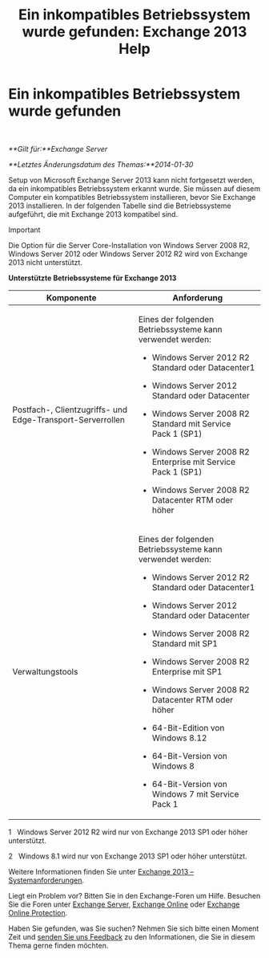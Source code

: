 ﻿---
title: 'Ein inkompatibles Betriebssystem wurde gefunden: Exchange 2013 Help'
TOCTitle: Ein inkompatibles Betriebssystem wurde gefunden
ms:assetid: a3a948d9-4991-4088-9013-0a4c944295e4
ms:mtpsurl: https://technet.microsoft.com/de-de/library/ms.exch.setupreadiness.validosversion(v=EXCHG.150)
ms:contentKeyID: 50476357
ms.date: 04/24/2018
mtps_version: v=EXCHG.150
ms.translationtype: HT
---

# Ein inkompatibles Betriebssystem wurde gefunden

 

_**Gilt für:**Exchange Server_

_**Letztes Änderungsdatum des Themas:**2014-01-30_

Setup von Microsoft Exchange Server 2013 kann nicht fortgesetzt werden, da ein inkompatibles Betriebssystem erkannt wurde. Sie müssen auf diesem Computer ein kompatibles Betriebssystem installieren, bevor Sie Exchange 2013 installieren. In der folgenden Tabelle sind die Betriebssysteme aufgeführt, die mit Exchange 2013 kompatibel sind.


> [!IMPORTANT]
> Die Option für die Server Core-Installation von Windows Server&nbsp;2008&nbsp;R2, Windows&nbsp;Server&nbsp;2012 oder Windows Server 2012 R2 wird von Exchange 2013 nicht unterstützt.



**Unterstützte Betriebssysteme für Exchange 2013**


<table>
<colgroup>
<col style="width: 50%" />
<col style="width: 50%" />
</colgroup>
<thead>
<tr class="header">
<th>Komponente</th>
<th>Anforderung</th>
</tr>
</thead>
<tbody>
<tr class="odd">
<td><p>Postfach-, Clientzugriffs- und Edge-Transport-Serverrollen</p></td>
<td><p>Eines der folgenden Betriebssysteme kann verwendet werden:</p>
<ul>
<li><p>Windows Server 2012 R2 Standard oder Datacenter1</p></li>
<li><p>Windows Server 2012 Standard oder Datacenter</p></li>
<li><p>Windows Server 2008 R2 Standard mit Service Pack 1 (SP1)</p></li>
<li><p>Windows Server 2008 R2 Enterprise mit Service Pack 1 (SP1)</p></li>
<li><p>Windows Server 2008 R2 Datacenter RTM oder höher</p></li>
</ul></td>
</tr>
<tr class="even">
<td><p>Verwaltungstools</p></td>
<td><p>Eines der folgenden Betriebssysteme kann verwendet werden:</p>
<ul>
<li><p>Windows Server 2012 R2 Standard oder Datacenter1</p></li>
<li><p>Windows Server 2012 Standard oder Datacenter</p></li>
<li><p>Windows Server 2008 R2 Standard mit SP1</p></li>
<li><p>Windows Server 2008 R2 Enterprise mit SP1</p></li>
<li><p>Windows Server 2008 R2 Datacenter RTM oder höher</p></li>
<li><p>64-Bit-Edition von Windows 8.12</p></li>
<li><p>64-Bit-Version von Windows 8</p></li>
<li><p>64-Bit-Version von Windows 7 mit Service Pack 1</p></li>
</ul></td>
</tr>
</tbody>
</table>


1   Windows Server 2012 R2 wird nur von Exchange 2013 SP1 oder höher unterstützt.

2   Windows 8.1 wird nur von Exchange 2013 SP1 oder höher unterstützt.

Weitere Informationen finden Sie unter [Exchange 2013 – Systemanforderungen](exchange-2013-system-requirements-exchange-2013-help.md).

Liegt ein Problem vor? Bitten Sie in den Exchange-Foren um Hilfe. Besuchen Sie die Foren unter [Exchange Server](https://go.microsoft.com/fwlink/p/?linkid=60612), [Exchange Online](https://go.microsoft.com/fwlink/p/?linkid=267542) oder [Exchange Online Protection](https://go.microsoft.com/fwlink/p/?linkid=285351).

Haben Sie gefunden, was Sie suchen? Nehmen Sie sich bitte einen Moment Zeit und [senden Sie uns Feedback](mailto:exsetuphelpfeedback@microsoft.com?subject=exchange%202013%20setup%20help%20feedbac) zu den Informationen, die Sie in diesem Thema gerne finden möchten.

